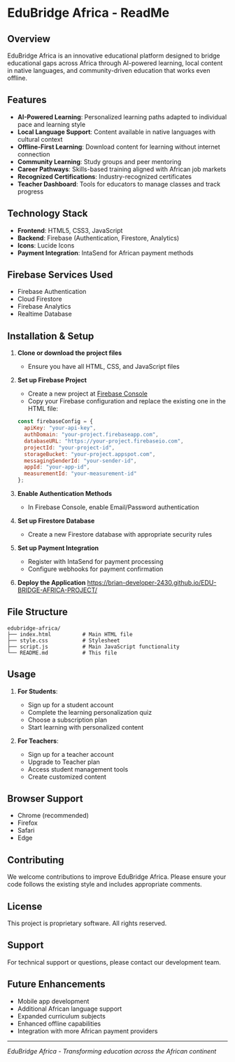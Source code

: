 # EduBridge Africa - ReadMe

## Overview
EduBridge Africa is an innovative educational platform designed to bridge educational gaps across Africa through AI-powered learning, local content in native languages, and community-driven education that works even offline.

## Features
- **AI-Powered Learning**: Personalized learning paths adapted to individual pace and learning style
- **Local Language Support**: Content available in native languages with cultural context
- **Offline-First Learning**: Download content for learning without internet connection
- **Community Learning**: Study groups and peer mentoring
- **Career Pathways**: Skills-based training aligned with African job markets
- **Recognized Certifications**: Industry-recognized certificates
- **Teacher Dashboard**: Tools for educators to manage classes and track progress

## Technology Stack
- **Frontend**: HTML5, CSS3, JavaScript
- **Backend**: Firebase (Authentication, Firestore, Analytics)
- **Icons**: Lucide Icons
- **Payment Integration**: IntaSend for African payment methods

## Firebase Services Used
- Firebase Authentication
- Cloud Firestore
- Firebase Analytics
- Realtime Database

## Installation & Setup

1. **Clone or download the project files**
   - Ensure you have all HTML, CSS, and JavaScript files

2. **Set up Firebase Project**
   - Create a new project at [Firebase Console](https://console.firebase.google.com/)
   - Copy your Firebase configuration and replace the existing one in the HTML file:
   ```javascript
   const firebaseConfig = {
     apiKey: "your-api-key",
     authDomain: "your-project.firebaseapp.com",
     databaseURL: "https://your-project.firebaseio.com",
     projectId: "your-project-id",
     storageBucket: "your-project.appspot.com",
     messagingSenderId: "your-sender-id",
     appId: "your-app-id",
     measurementId: "your-measurement-id"
   };
   ```

3. **Enable Authentication Methods**
   - In Firebase Console, enable Email/Password authentication

4. **Set up Firestore Database**
   - Create a new Firestore database with appropriate security rules

5. **Set up Payment Integration**
   - Register with IntaSend for payment processing
   - Configure webhooks for payment confirmation

6. **Deploy the Application**
   https://brian-developer-2430.github.io/EDU-BRIDGE-AFRICA-PROJECT/

## File Structure
```
edubridge-africa/
├── index.html          # Main HTML file
├── style.css           # Stylesheet
├── script.js           # Main JavaScript functionality
└── README.md           # This file
```

## Usage

1. **For Students**:
   - Sign up for a student account
   - Complete the learning personalization quiz
   - Choose a subscription plan
   - Start learning with personalized content

2. **For Teachers**:
   - Sign up for a teacher account
   - Upgrade to Teacher plan
   - Access student management tools
   - Create customized content

## Browser Support
- Chrome (recommended)
- Firefox
- Safari
- Edge

## Contributing
We welcome contributions to improve EduBridge Africa. Please ensure your code follows the existing style and includes appropriate comments.

## License
This project is proprietary software. All rights reserved.

## Support
For technical support or questions, please contact our development team.

## Future Enhancements
- Mobile app development
- Additional African language support
- Expanded curriculum subjects
- Enhanced offline capabilities
- Integration with more African payment providers

---

*EduBridge Africa - Transforming education across the African continent*
